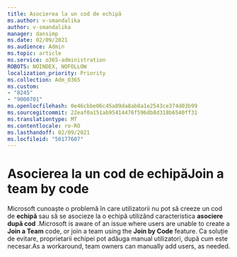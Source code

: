 ```yaml
---
title: Asocierea la un cod de echipă
ms.author: v-smandalika
author: v-smandalika
manager: dansimp
ms.date: 02/09/2021
ms.audience: Admin
ms.topic: article
ms.service: o365-administration
ROBOTS: NOINDEX, NOFOLLOW
localization_priority: Priority
ms.collection: Adm_O365
ms.custom:
- "8245"
- "9000701"
ms.openlocfilehash: 0e46cbbe06c45a89da8ab8a1e2543ce374d03b99
ms.sourcegitcommit: 22eaf0a151ab95414476f596db8d318b6540ff31
ms.translationtype: MT
ms.contentlocale: ro-RO
ms.lasthandoff: 02/09/2021
ms.locfileid: "50177607"
---
```

# <a name="join-a-team-by-code"></a><span data-ttu-id="d56a8-102">Asocierea la un cod de echipă</span><span class="sxs-lookup"><span data-stu-id="d56a8-102">Join a team by code</span></span>

<span data-ttu-id="d56a8-103">Microsoft cunoaște o problemă în care utilizatorii nu pot să creeze un cod de **echipă** sau să se asocieze la o echipă utilizând caracteristica **asociere după cod** .</span><span class="sxs-lookup"><span data-stu-id="d56a8-103">Microsoft is aware of an issue where users are unable to create a **Join a Team** code, or join a team using the **Join by Code** feature.</span></span> <span data-ttu-id="d56a8-104">Ca soluție de evitare, proprietarii echipei pot adăuga manual utilizatori, după cum este necesar.</span><span class="sxs-lookup"><span data-stu-id="d56a8-104">As a workaround, team owners can manually add users, as needed.</span></span>
